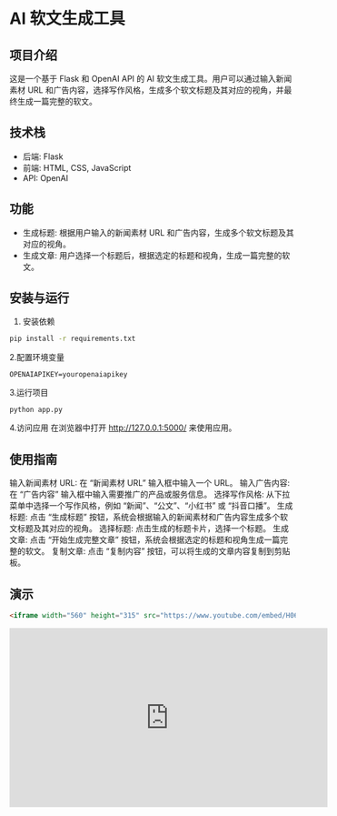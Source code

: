 # AI 软文生成工具

## 项目介绍

这是一个基于 Flask 和 OpenAI API 的 AI 软文生成工具。用户可以通过输入新闻素材 URL 和广告内容，选择写作风格，生成多个软文标题及其对应的视角，并最终生成一篇完整的软文。

## 技术栈

- 后端: Flask
- 前端: HTML, CSS, JavaScript
- API: OpenAI

## 功能

- 生成标题: 根据用户输入的新闻素材 URL 和广告内容，生成多个软文标题及其对应的视角。
- 生成文章: 用户选择一个标题后，根据选定的标题和视角，生成一篇完整的软文。

## 安装与运行

1. 安装依赖
```bash
pip install -r requirements.txt
```

2.配置环境变量
```
OPENAIAPIKEY=youropenaiapikey
```

3.运行项目
```
python app.py
```

4.访问应用
在浏览器中打开 http://127.0.0.1:5000/ 来使用应用。

## 使用指南

输入新闻素材 URL: 在 “新闻素材 URL” 输入框中输入一个 URL。
输入广告内容: 在 “广告内容” 输入框中输入需要推广的产品或服务信息。
选择写作风格: 从下拉菜单中选择一个写作风格，例如 “新闻”、“公文”、“小红书” 或 “抖音口播”。
生成标题: 点击 “生成标题” 按钮，系统会根据输入的新闻素材和广告内容生成多个软文标题及其对应的视角。
选择标题: 点击生成的标题卡片，选择一个标题。
生成文章: 点击 “开始生成完整文章” 按钮，系统会根据选定的标题和视角生成一篇完整的软文。
复制文章: 点击 “复制内容” 按钮，可以将生成的文章内容复制到剪贴板。

## 演示
```html
<iframe width="560" height="315" src="https://www.youtube.com/embed/H062GSYAqts?si=_I4fwq9WYm8-4haE" title="YouTube video player" frameborder="0" allow="accelerometer; autoplay; clipboard-write; encrypted-media; gyroscope; picture-in-picture; web-share" referrerpolicy="strict-origin-when-cross-origin" allowfullscreen></iframe>
```
<iframe width="560" height="315" src="https://www.youtube.com/embed/H062GSYAqts?si=_I4fwq9WYm8-4haE" title="YouTube video player" frameborder="0" allow="accelerometer; autoplay; clipboard-write; encrypted-media; gyroscope; picture-in-picture; web-share" referrerpolicy="strict-origin-when-cross-origin" allowfullscreen></iframe>
